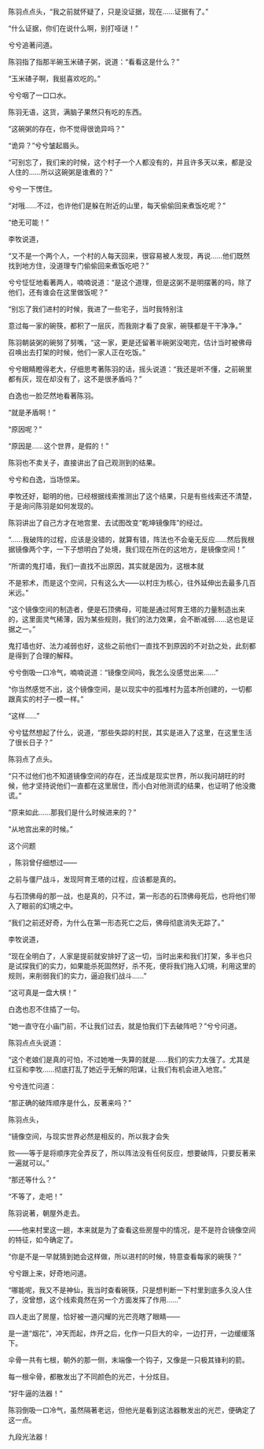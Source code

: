 陈羽点点头，“我之前就怀疑了，只是没证据，现在……证据有了。”

“什么证据，你们在说什么啊，别打哑谜！”

兮兮追著问道。

陈羽指了指那半碗玉米碴子粥，说道：“看看这是什么？”

“玉米碴子啊，我挺喜欢吃的。”

兮兮咽了一口口水。

陈羽无语，这货，满脑子果然只有吃的东西。

“这碗粥的存在，你不觉得很诡异吗？”

“诡异？”兮兮皱起眉头。

“可别忘了，我们来的时候，这个村子一个人都没有的，并且许多天以来，都是没人住的……所以这碗粥是谁煮的？”

兮兮一下愣住。

“对哦……不过，也许他们是躲在附近的山里，每天偷偷回来煮饭吃呢？”

“绝无可能！”

李牧说道，

“又不是一个两个人，一个村的人每天回来，很容易被人发现，再说……他们既然找到地方住，没道理专门偷偷回来煮饭吃吧？”

兮兮怔怔地看著两人，喃喃说道：“是这个道理，但是这粥不是明摆著的吗，除了他们，还有谁会在这里做饭呢？”

“别忘了我们进村的时候，我进了一些宅子，当时我特别注

意过每一家的碗筷，都积了一层灰，而我刚才看了良家，碗筷都是干干净净。”

陈羽朝装粥的碗努了努嘴，“这一家，更是还留著半碗粥没喝完，估计当时被佛母召唤出去打架的时候，他们一家人正在吃饭。”

兮兮眼睛瞪得老大，仔细思考著陈羽的话，摇头说道：“我还是听不懂，之前碗里都有灰，现在却没有了，这不是很矛盾吗？”

白逸也一脸茫然地看著陈羽。

“就是矛盾啊！”

“原因呢？”

“原因是……这个世界，是假的！”

陈羽也不卖关子，直接讲出了自己观测到的结果。

兮兮和白逸，当场惊呆。

李牧还好，聪明的他，已经根据线索推测出了这个结果，只是有些线索还不清楚，于是询问陈羽是如何发现的。

陈羽讲出了自己方才在地宫里、去试图改变“乾坤镜像阵”的经过。

“……我破阵的过程，应该是没错的，就算有错，阵法也不会毫无反应……然后我根据镜像两个字，一下子想明白了处境，我们现在所在的这地方，是镜像空间！”

“所谓的鬼打墙，我们一直找不出原因，其实就是因为，这根本就

不是邪术，而是这个空间，只有这么大——以村庄为核心，往外延伸出去最多几百米远。”

“这个镜像空间的制造者，便是石顶佛母，可能是通过阿育王塔的力量制造出来的，这里面灵气稀薄，因为某些规则，我们的法力效果，会不断减弱……这也是证据之一。”

鬼打墙也好、法力减弱也好，这些之前他们一直找不到原因的不对劲之处，此刻都是得到了合理的解释。

兮兮倒吸一口冷气，喃喃说道：“镜像空间吗，我怎么没感觉出来……”

“你当然感觉不出，这个镜像空间，是以现实中的孤堆村为蓝本所创建的，一切都跟真实的村子一模一样。”

“这样……”

兮兮猛然想起了什么，说道，“那些失踪的村民，其实是进入了这里，在这里生活了很长日子？”

陈羽点了点头。

“只不过他们也不知道镜像空间的存在，还当成是现实世界，所以我问胡旺的时候，他才坚持说他们一直都在这里居住，而小白对他测谎的结果，也证明了他没撒谎。”

“原来如此……那我们是什么时候进来的？”

“从地宫出来的时候。”

这个问题

，陈羽曾仔细想过——

之前与僵尸战斗，发现阿育王塔的过程，应该都是真的。

与石顶佛母的那一战，也是真的，只不过，第一形态的石顶佛母死后，也将他们带入了眼前的幻境之中。

“我们之前还好奇，为什么在第一形态死亡之后，佛母彻底消失无踪了。”

李牧说道，

“现在全明白了，人家是提前就安排好了这一切，当时出来和我们打架，多半也只是试探我们的实力，如果能杀死固然好，杀不死，便将我们拖入幻境，利用这里的规则，来削弱我们的实力，逼迫我们战斗……”

“这可真是一盘大棋！”

白逸也忍不住插了一句。

“她一直守在小庙门前，不让我们过去，就是怕我们下去破阵吧？”兮兮问道。

陈羽点点头说道：

“这个老娘们是真的可怕，不过她唯一失算的就是……我们的实力太强了。尤其是红豆和李牧……彻底打乱了她近乎无解的阳谋，让我们有机会进入地宫。”

兮兮连忙问道：

“那正确的破阵顺序是什么，反著来吗？”

陈羽点头，

“镜像空间，与现实世界必然是相反的，所以我才会失

败——等于是将顺序完全弄反了，所以阵法没有任何反应，想要破阵，只要反著来一遍就可以。”

“那还等什么？”

“不等了，走吧！”

陈羽说著，朝屋外走去。

——他来村里这一趟，本来就是为了查看这些房屋中的情况，是不是符合镜像空间的特征，如今确定了。

“你是不是一早就猜到她会这样做，所以进村的时候，特意查看每家的碗筷？”

兮兮跟上来，好奇地问道。

“哪能呢，我又不是神仙，我当时查看碗筷，只是想判断一下村里到底多久没人住了，没曾想，这个线索竟然在另一个方面发挥了作用……”

四人走出了房屋，恰好被一道闪耀的光芒亮瞎了眼睛——

是一道“烟花”，冲天而起，炸开之后，化作一只巨大的伞，一边打开，一边缓缓落下。

伞骨一共有七根，朝外的那一侧，末端像一个钩子，又像是一只极其锋利的箭。

每一根伞骨，都散发出了不同颜色的光芒，十分炫目。

“好牛逼的法器！”

陈羽倒吸一口冷气，虽然隔著老远，但他光是看到这法器散发出的光芒，便确定了这一点。

九段光法器！
